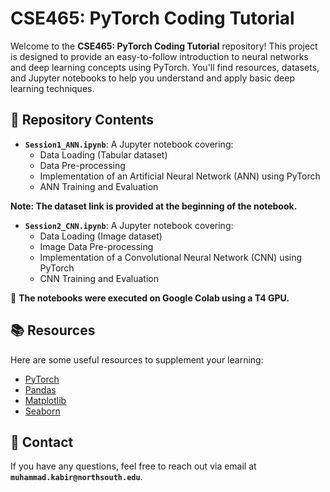 # CSE465: PyTorch Coding Tutorial

Welcome to the **CSE465: PyTorch Coding Tutorial** repository! This project is designed to provide an easy-to-follow introduction to neural networks and deep learning concepts using PyTorch. You'll find resources, datasets, and Jupyter notebooks to help you understand and apply basic deep learning techniques.

## 📁 Repository Contents
  
- **`Session1_ANN.ipynb`**: A Jupyter notebook covering:
  - Data Loading (Tabular dataset)
  - Data Pre-processing
  - Implementation of an Artificial Neural Network (ANN) using PyTorch
  - ANN Training and Evaluation
  
**Note: The dataset link is provided at the beginning of the notebook.**

- **`Session2_CNN.ipynb`**: A Jupyter notebook covering:
  - Data Loading (Image dataset)
  - Image Data Pre-processing
  - Implementation of a Convolutional Neural Network (CNN) using PyTorch
  - CNN Training and Evaluation


🚀 **The notebooks were executed on Google Colab using a T4 GPU.**

## 📚 Resources

Here are some useful resources to supplement your learning:

- [PyTorch](https://pytorch.org/)
- [Pandas](https://pandas.pydata.org/)
- [Matplotlib](https://matplotlib.org/)
- [Seaborn](https://seaborn.pydata.org/)


## 📧 Contact

If you have any questions, feel free to reach out via email at **`muhammad.kabir@northsouth.edu`**.
